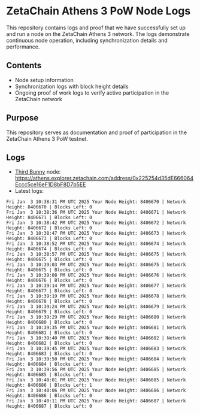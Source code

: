 # ZetaChain Athens 3 PoW Node Logs
This repository contains logs and proof that we have successfully set up and run a node on the ZetaChain Athens 3 network. The logs demonstrate continuous node operation, including synchronization details and performance.

## Contents
- Node setup information
- Synchronization logs with block height details
- Ongoing proof of work logs to verify active participation in the ZetaChain network

## Purpose
This repository serves as documentation and proof of participation in the ZetaChain Athens 3 PoW testnet.

## Logs

- [Third Bunny](https://thirdbunny.xyz/) node: https://athens.explorer.zetachain.com/address/0x225254d35dE666064Eccc5ce16eF1D8bF8D7b5EE
- Latest logs:
```
Fri Jan  3 10:38:31 PM UTC 2025 Your Node Height: 8406670 | Network Height: 8406670 | Blocks Left: 0
Fri Jan  3 10:38:36 PM UTC 2025 Your Node Height: 8406671 | Network Height: 8406671 | Blocks Left: 0
Fri Jan  3 10:38:42 PM UTC 2025 Your Node Height: 8406672 | Network Height: 8406672 | Blocks Left: 0
Fri Jan  3 10:38:47 PM UTC 2025 Your Node Height: 8406673 | Network Height: 8406673 | Blocks Left: 0
Fri Jan  3 10:38:52 PM UTC 2025 Your Node Height: 8406674 | Network Height: 8406674 | Blocks Left: 0
Fri Jan  3 10:38:57 PM UTC 2025 Your Node Height: 8406675 | Network Height: 8406675 | Blocks Left: 0
Fri Jan  3 10:39:03 PM UTC 2025 Your Node Height: 8406675 | Network Height: 8406675 | Blocks Left: 0
Fri Jan  3 10:39:08 PM UTC 2025 Your Node Height: 8406676 | Network Height: 8406676 | Blocks Left: 0
Fri Jan  3 10:39:14 PM UTC 2025 Your Node Height: 8406677 | Network Height: 8406677 | Blocks Left: 0
Fri Jan  3 10:39:19 PM UTC 2025 Your Node Height: 8406678 | Network Height: 8406678 | Blocks Left: 0
Fri Jan  3 10:39:24 PM UTC 2025 Your Node Height: 8406679 | Network Height: 8406679 | Blocks Left: 0
Fri Jan  3 10:39:29 PM UTC 2025 Your Node Height: 8406680 | Network Height: 8406680 | Blocks Left: 0
Fri Jan  3 10:39:35 PM UTC 2025 Your Node Height: 8406681 | Network Height: 8406681 | Blocks Left: 0
Fri Jan  3 10:39:40 PM UTC 2025 Your Node Height: 8406682 | Network Height: 8406682 | Blocks Left: 0
Fri Jan  3 10:39:45 PM UTC 2025 Your Node Height: 8406683 | Network Height: 8406683 | Blocks Left: 0
Fri Jan  3 10:39:50 PM UTC 2025 Your Node Height: 8406684 | Network Height: 8406684 | Blocks Left: 0
Fri Jan  3 10:39:56 PM UTC 2025 Your Node Height: 8406685 | Network Height: 8406685 | Blocks Left: 0
Fri Jan  3 10:40:01 PM UTC 2025 Your Node Height: 8406685 | Network Height: 8406686 | Blocks Left: 1
Fri Jan  3 10:40:06 PM UTC 2025 Your Node Height: 8406686 | Network Height: 8406686 | Blocks Left: 0
Fri Jan  3 10:40:11 PM UTC 2025 Your Node Height: 8406687 | Network Height: 8406687 | Blocks Left: 0
```
